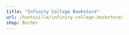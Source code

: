 ```yaml
---
title: "Infinity College Bookstore"
url: /huntsville/infinity-college-bookstore/
shop: Bücher
---
```

